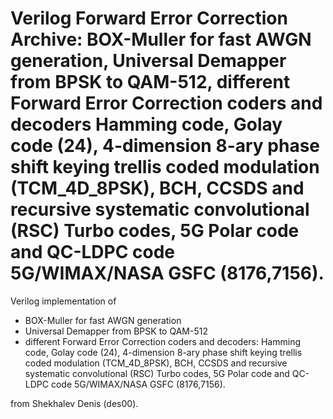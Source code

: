 # Verilog Forward Error Correction Archive:   BOX-Muller for fast AWGN generation, Universal Demapper from BPSK to QAM-512,  different Forward Error Correction coders and decoders Hamming code, Golay code (24), 4-dimension 8-ary phase shift keying trellis coded modulation (TCM_4D_8PSK), BCH, CCSDS and recursive systematic convolutional (RSC) Turbo codes, 5G Polar code and QC-LDPC code 5G/WIMAX/NASA GSFC (8176,7156).

Verilog implementation of 
* BOX-Muller for fast AWGN generation 
* Universal Demapper from BPSK to QAM-512
* different Forward Error Correction coders and decoders:
Hamming code, Golay code (24), 4-dimension 8-ary phase shift keying trellis coded modulation (TCM_4D_8PSK), 
BCH, CCSDS and recursive systematic convolutional (RSC) Turbo codes, 5G Polar code and QC-LDPC code 5G/WIMAX/NASA GSFC (8176,7156).

from Shekhalev Denis (des00).

